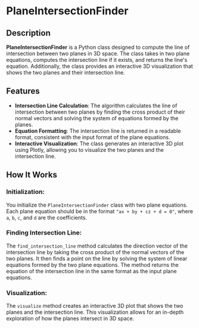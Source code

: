 # PlaneIntersectionFinder

## Description

**PlaneIntersectionFinder** is a Python class designed to compute the line of intersection between two planes in 3D space. The class takes in two plane equations, computes the intersection line if it exists, and returns the line's equation. Additionally, the class provides an interactive 3D visualization that shows the two planes and their intersection line.

## Features

- **Intersection Line Calculation**: The algorithm calculates the line of intersection between two planes by finding the cross product of their normal vectors and solving the system of equations formed by the planes.
- **Equation Formatting**: The intersection line is returned in a readable format, consistent with the input format of the plane equations.
- **Interactive Visualization**: The class generates an interactive 3D plot using Plotly, allowing you to visualize the two planes and the intersection line.

## How It Works

### Initialization:
You initialize the `PlaneIntersectionFinder` class with two plane equations. Each plane equation should be in the format `"ax + by + cz + d = 0"`, where `a`, `b`, `c`, and `d` are the coefficients.

### Finding Intersection Line:
The `find_intersection_line` method calculates the direction vector of the intersection line by taking the cross product of the normal vectors of the two planes. It then finds a point on the line by solving the system of linear equations formed by the two plane equations. The method returns the equation of the intersection line in the same format as the input plane equations.

### Visualization:
The `visualize` method creates an interactive 3D plot that shows the two planes and the intersection line. This visualization allows for an in-depth exploration of how the planes intersect in 3D space.
